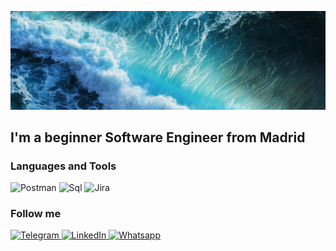 ![Header](https://github.com/MedullaKs/MedullaKs/blob/main/assets/github.jpg)

## I'm a beginner Software Engineer from Madrid

### Languages and Tools
![Postman](https://img.shields.io/badge/-Postman-006262?style=for-the-badge&logo=Postman)
![Sql](https://img.shields.io/badge/-Sql-006262?style=for-the-badge&logo=mysql&logoColor=DE8B00)
![Jira](https://img.shields.io/badge/-Jira-006262?style=for-the-badge&logo=Jira&logoColor=0D79F7)

### Follow me
[
![Telegram](https://img.shields.io/badge/-Telegram-006262?style=for-the-badge&logo=Telegram) 
](t.me/medullaks)
[
![LinkedIn](https://img.shields.io/badge/-LinkedIn-006262?style=for-the-badge&logo=linkedin&logoColor=0073B1)
](https://www.linkedin.com/in/medullaks/)
[
![Whatsapp](https://img.shields.io/badge/-Whatsapp-006262?style=for-the-badge&logo=whatsapp)
](https://wa.me/34667001687)